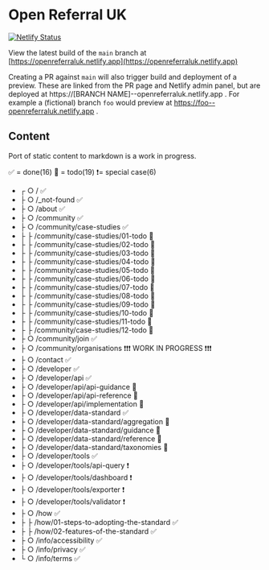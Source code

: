# Open Referral UK

[![Netlify Status](https://api.netlify.com/api/v1/badges/e1b1ed31-6b28-4473-835a-f99717561741/deploy-status)](https://app.netlify.com/sites/openreferraluk/deploys)

View the latest build of the `main` branch at [https://openreferraluk.netlify.app](https://openreferraluk.netlify.app)

Creating a PR against `main` will also trigger build and deployment of a preview. These are linked from the PR page and Netlify admin panel, but are deployed at https://[BRANCH NAME]--openreferraluk.netlify.app . For example a (fictional) branch `foo` would preview at https://foo--openreferraluk.netlify.app .

## Content

Port of static content to markdown is a work in progress.

✅ = done(16) 🚧 = todo(19) ❗= special case(6)

- ┌ ○ / ✅
- ├ ○ /\_not-found ✅
- ├ ○ /about ✅
- ├ ○ /community ✅
- ├ ○ /community/case-studies ✅
- ├ ├ /community/case-studies/01-todo 🚧
- ├ ├ /community/case-studies/02-todo 🚧
- ├ ├ /community/case-studies/03-todo 🚧
- ├ ├ /community/case-studies/04-todo 🚧
- ├ ├ /community/case-studies/05-todo 🚧
- ├ ├ /community/case-studies/06-todo 🚧
- ├ ├ /community/case-studies/07-todo 🚧
- ├ ├ /community/case-studies/08-todo 🚧
- ├ ├ /community/case-studies/09-todo 🚧
- ├ ├ /community/case-studies/10-todo 🚧
- ├ ├ /community/case-studies/11-todo 🚧
- ├ ├ /community/case-studies/12-todo 🚧
- ├ ○ /community/join  ✅
- ├ ○ /community/organisations ❗❗❗ WORK IN PROGRESS ❗❗❗
- ├ ○ /contact ✅
- ├ ○ /developer ✅
- ├ ○ /developer/api ✅
- ├ ○ /developer/api/api-guidance 🚧
- ├ ○ /developer/api/api-reference 🚧
- ├ ○ /developer/api/implementation 🚧
- ├ ○ /developer/data-standard ✅
- ├ ○ /developer/data-standard/aggregation 🚧
- ├ ○ /developer/data-standard/guidance 🚧
- ├ ○ /developer/data-standard/reference 🚧
- ├ ○ /developer/data-standard/taxonomies 🚧
- ├ ○ /developer/tools ✅
- ├ ○ /developer/tools/api-query ❗
- ├ ○ /developer/tools/dashboard ❗
- ├ ○ /developer/tools/exporter ❗
- ├ ○ /developer/tools/validator ❗
- ├ ○ /how ✅
- ├ ├ /how/01-steps-to-adopting-the-standard ✅
- ├ ├ /how/02-features-of-the-standard ✅
- ├ ○ /info/accessibility ✅
- ├ ○ /info/privacy ✅
- └ ○ /info/terms ✅
